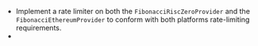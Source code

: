 * Implement a rate limiter on both the `FibonacciRiscZeroProvider` and the `FibonacciEthereumProvider` to conform with both platforms rate-limiting requirements.
* 